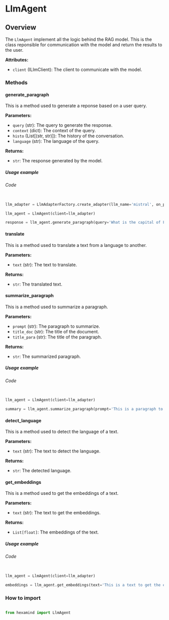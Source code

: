 # LlmAgent 

## Overview 

The `LlmAgent` implement all the logic behind the RAG model. This is the class reponsible for communication with the model and return the results to the user.

**Attributes:**

- `client` (ILlmClient): The client to communicate with the model.

### Methods

#### generate_paragraph

This is a method used to generate a reponse based on a user query. 

**Parameters:**

- `query` (str): The query to generate the response.
- `context` (dict): The context of the query.
- `histo` (List[(str, str)]): The history of the conversation.
- `language` (str): The language of the query.

**Returns:**

- `str`: The response generated by the model.

##### Usage example

###### Code
```py

llm_adapter = LlmAdapterFactory.create_adapter(llm_name='mistral', on_premise=False, api_key='api_key', model='mistral-large', embed_model='mistral-embed')

llm_agent = LlmAgent(client=llm_adapter)

response = llm_agent.generate_paragraph(query='What is the capital of France?', context={}, histo=[], language='en')

```

#### translate

This is a method used to translate a text from a language to another.

**Parameters:**

- `text` (str): The text to translate.

**Returns:**

- `str`: The translated text.

#### summarize_paragraph

This is a method used to summarize a paragraph.

**Parameters:**

- `prompt` (str): The paragraph to summarize.
- `title_doc` (str): The title of the document.
- `title_para` (str): The title of the paragraph.

**Returns:**

- `str`: The summarized paragraph.

##### Usage example

###### Code
```py

llm_agent = LlmAgent(client=llm_adapter)

summary = llm_agent.summarize_paragraph(prompt='This is a paragraph to summarize.', title_doc='Document', title_para='Paragraph')

```

#### detect_language

This is a method used to detect the language of a text.

**Parameters:**

- `text` (str): The text to detect the language.

**Returns:**

- `str`: The detected language.


#### get_embeddings

This is a method used to get the embeddings of a text.

**Parameters:**

- `text` (str): The text to get the embeddings.

**Returns:**

- `List[float]`: The embeddings of the text.

##### Usage example

###### Code
```py

llm_agent = LlmAgent(client=llm_adapter)

embeddings = llm_agent.get_embeddings(text='This is a text to get the embeddings.')

```

### How to import

```py

from hexamind import LlmAgent

```